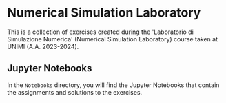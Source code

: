 # Numerical Simulation Laboratory

This is a collection of exercises created during the 'Laboratorio di Simulazione Numerica' (Numerical Simulation Laboratory) course taken at UNIMI (A.A. 2023-2024).

## Jupyter Notebooks
In the `Notebooks` directory, you will find the Jupyter Notebooks that contain the assignments and solutions to the exercises.
